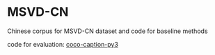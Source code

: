 # MSVD-CN
Chinese corpus for MSVD-CN dataset and code for baseline methods

code for evaluation: [coco-caption-py3](https://github.com/entalent/coco-caption-py3)
